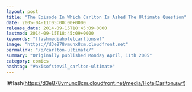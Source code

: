 ```yaml
---
layout: post
title: "The Episode In Which Carlton Is Asked The Ultimate Question"
date: 2005-04-11T05:00:00+0000
release_date: 2014-09-15T18:45:09+0000
lastmod: 2014-09-15T18:45:09+0000
keywords: "flashmediahotelcarltonswf"
image: "https://d3e878vmunx8cm.cloudfront.net"
permalink: "/p/carlton-ultimate/"
summary: "Originally published Monday April, 11th 2005"
category: comics
hashtag: "#axisofstevil_carlton-ultimate"
---
```


!#flash(https://d3e878vmunx8cm.cloudfront.net/media/HotelCarlton.swf)
